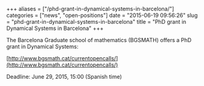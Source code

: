 +++
aliases = ["/phd-grant-in-dynamical-systems-in-barcelona/"]
categories = ["news", "open-positions"]
date = "2015-06-19 09:56:26"
slug = "phd-grant-in-dynamical-systems-in-barcelona"
title = "PhD grant in Dynamical Systems in Barcelona"
+++

The Barcelona Graduate school of mathematics (BGSMATH) offers a PhD
grant in Dynamical Systems:

[http://www.bgsmath.cat/currentopencalls/](http://www.bgsmath.cat/currentopencalls/)

Deadline: June 29, 2015, 15:00 (Spanish time)
